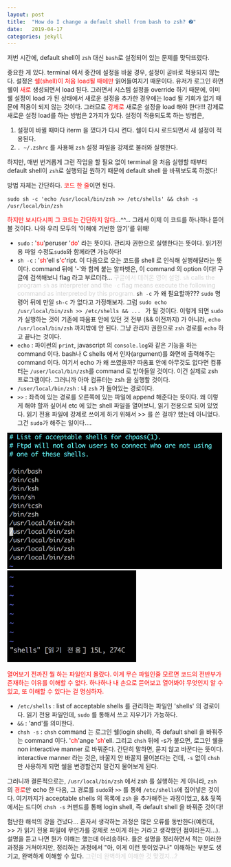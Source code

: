 ```yaml
---
layout: post
title:  "How do I change a default shell from bash to zsh? ➋"
date:   2019-04-17
categories: jekyll
---
```



저번 시간에, default shell이 `zsh` 대신 `bash`로 설정되어 있는 문제를 맞닥뜨렸다.

중요한 게 있다. terminal 에서 중간에 설정을 바꿀 경우, 설정이 곧바로 적용되지 않는다. 설정은
<span style="color: red"> 쉘(shell)이 처음 load될 때에만 </span>
읽어들여지기 때문이다. 유저가 로그인 하면 쉘이 <span style="color: red">새로 </span>생성되면서 load 된다. 그러면서 시스템 설정을 override 하기 때문에,
이미 쉘 설정이 load 가 된 상태에서 새로운 설정을 추가한 경우에는 load 될 기회가 없기 때문에 적용이 되지 않는 것이다.
그러므로 <span style="color: red">강제로</span> 새로운 설정을 load 해야 한다!!! 강제로 새로운 설정 load를 하는 방법은 2가지가 있다.
설정이 적용되도록 하는 방법은,

1. 설정이 바뀔 때마다 iterm 을 껐다가 다시 켠다. 쉘이 다시 로드되면서 새 설정이 적용된다.
2. `. ~/.zshrc` 를 사용해 `zsh` 설정 파일을 강제로 불러와 실행한다.

하지만, 매번 번거롭게 그런 작업을 할 필요 없이 terminal 을 처음 실행할 때부터 default shell이 `zsh`로 실행되길 원하기 때문에 default shell 을 바꿔보도록 하겠다!

방법 자체는 간단하다. <span style="color: red">코드 한 줄</span>이면 된다.

```
sudo sh -c 'echo /usr/local/bin/zsh >> /etc/shells' && chsh -s /usr/local/bin/zsh
```

<span style="color: red" >하지만 보시다시피 그 코드는 간단하지 않다</span>...^^...
그래서 이제 이 코드를 하나하나 뜯어볼 것이다. 나와 우리 모두의 '이해에 기반한 암기'를 위해!


* `sudo` : '<span style="color: red">su</span>'peruser '<span style="color: red">do</span>' 라는 뜻이다. 관리자 권한으로 실행한다는 뜻이다. 읽기전용 파일 수정도`sudo`와 함께라면 가능하다!
* `sh -c` : '<span style="color: red">sh</span>'ell s'<span style="color: red">c</span>'ript. 이 다음으로 오는 코드를 shell 로 인식해 실행해달라는 뜻이다. command 뒤에 '-'와 함께 붙는 알파벳은, 이 command 의 option 이다! 구글에 검색해보니 flag 라고 부르더라... <span style="color: lightgrey">구글에서 데려온 영어 설명. `sh` calls the program `sh` as interpreter and the `-c` flag means execute the following command as interpreted by this program.</span> `sh -c` 가 왜 필요할까??? `sudo` 명령어 뒤에 만일 `sh-c` 가 없다고 가정해보자. 그럼 `sudo echo /usr/local/bin/zsh >> /etc/shells && ... ` 가 될 것이다. 이렇게 되면 `sudo` 가 실행하는 것이 기존에 따옴표 안에 있던 것 전부 (&& 이전까지) 가 아니라, `echo /usr/local/bin/zsh` 까지밖에 안 된다. 그냥 관리자 권한으로 `zsh` 경로를 `echo` 하고 끝나는 것이다.
* `echo` : 파이썬의 `print`, javascript 의 `console.log`와 같은 기능을 하는 command 이다. bash나 C shells 에서 인자(argument)를  화면에 출력해주는 command 이다. 여기서 echo 가 왜 쓰였을까? 따옴표 안에 아무것도 없다면 컴퓨터는 `/user/local/bin/zsh`를 command 로 받아들일 것이다. 이건 실제로 zsh 프로그램이다. 그러니까 아마 컴퓨터는 zsh 을 실행할 것이다.
* `/user/local/bin/zsh` : 내 `zsh` 가 들어있는 경로이다.
* `>>` : 좌측에 있는 경로를 오른쪽에 있는 파일에 append 해준다는 뜻이다. 왜 이렇게 해야 할까 싶어서 etc 에 있는 shell 파일을 열어보니, 읽기 전용으로 되어 있었다. 읽기 전용 파일에 강제로 쓰이게 하기 위해서 >> 를 쓴 걸까? 했는데 아니었다. 그건 `sudo`가 해주는 일이다....

<img src="/img/190417/shell1.png" width="500px">

<img src="/img/190417/shell2.png" width="300px">

<span style="color: red">열어보기 전까진 뭘 하는 파일인지 몰랐다. 이게 무슨 파일인줄 모르면 코드의 전반부가 존재하는 이유를 이해할 수 없다. 하나하나 내 손으로 뜯어보고 열어봐야 무엇인지 알 수 있고, 또 이해할 수 있다는 걸 명심하자.</span>


* `/etc/shells` : list of acceptable shells 를 관리하는 파일인 'shells' 의 경로이다. 읽기 전용 파일인데, `sudo` 를 통해서 쓰고 지우기가 가능하다.
* `&&` : 'and'를 의미한다.
* `chsh -s` : `chsh` command 는 로그인 쉘(login shell), 즉 default shell 을 바꿔주는 command 이다. '<span style="color: red">ch</span>'ange '<span style="color: red">sh</span>'ell. 그리고 `chsh` 뒤에 -s가 붙으면, 로그인 쉘을 non interactive manner 로 바꿔준다. 간단히 말하면, 묻지 않고 바꾼다는 뜻이다. interactive manner 라는 것은, 바꿀지 안 바꿀지 물어본다는 건데, `-s` 없이 `chsh` 만 사용하게 되면 쉘을 변경할건지 말건지 물어보게 된다.



그러니까 결론적으로는, `/usr/local/bin/zsh` 에서 zsh 를 실행하는 게 아니라, `zsh` 의 <span style="color: red">경로</span>만 echo 한 다음, 그 경로를 `sudo`와 `>>` 를 통해 `/etc/shells`에 집어넣은 것이다. 여기까지가 acceptable shells 의 목록에 `zsh` 을 추가해주는 과정이었고, && 뒷쪽에서는 드디어 `chsh -s` 커맨드를 통해 login shell, 즉 default shell 을 바꿔준 것이다!


험난한 해석의 강을 건넜다... 혼자서 생각하는 과정은 많은 오류를 동반한다(예컨대, >> 가 읽기 전용 파일에 무언가를 강제로 쓰이게 하는 거라고 생각했던 점이라든지...). 설명을 듣고 나면 뭔가 이해는 했는데 아리송하다. 들은 설명을 정리하면서 적는 이러한 과정을 거쳐야지만, 정리하는 과정에서 "아, 이게 이런 뜻이었구나" 이해하는 부분도 생기고, 완벽하게 이해할 수 있다. <span style="color: lightgrey">그런데 완벽하게 이해한 것 맞겠지...?</span>




